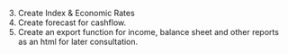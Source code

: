 3. Create Index & Economic Rates
6. Create forecast for cashflow.
7. Create an export function for income, balance sheet and other reports as an html for later consultation.